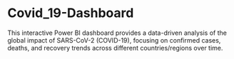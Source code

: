 # Covid_19-Dashboard
This interactive Power BI dashboard provides a data-driven analysis of the global impact of SARS-CoV-2 (COVID-19), focusing on confirmed cases, deaths, and recovery trends across different countries/regions over time.
